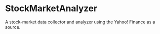 # StockMarketAnalyzer

A stock-market data collector and analyzer using the Yahoo! Finance as a source.